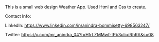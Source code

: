 This is a small web design Weather App.
Used Html and Css to create.


Contact Info:

LinkedIn: https://www.linkedin.com/in/anindra-bommisetty-698563247/

Twitter: https://x.com/mr_anindra_04?t=HfrLZMMwf-tPb3uIcdRhRA&s=08 
